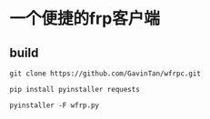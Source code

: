 # 一个便捷的frp客户端



## build

```
git clone https://github.com/GavinTan/wfrpc.git

pip install pyinstaller requests

pyinstaller -F wfrp.py
```

